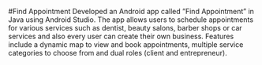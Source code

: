 #Find Appointment
Developed an Android app called ”Find Appointment” in Java using Android Studio. The app allows users to schedule appointments for various services such as dentist, beauty salons, barber shops or car services and also every user can create their own business. Features include a dynamic map to view and book appointments, multiple service categories to choose from and dual roles (client and entrepreneur).
